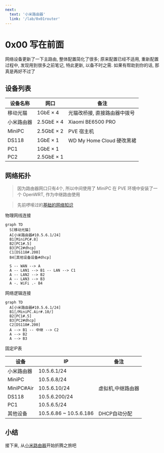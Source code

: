 ```yaml
---
next:
  text: '小米路由器'
  link: '/lab/0x01router'
---
```

# 0x00 写在前面

网络设备更新了一下主路由, 整体配置简化了很多; 原来配置已经不适用, 重新配置过程中, 发现用到很多之前笔记,
特此更新, 以备不时之需. 如果有帮助到你的话, 那真是再好不过了

## 设备列表

|设备名称|网口|备注|
|---|---|---|
|移动光猫|1GbE × 4|光猫改桥接, 直接路由器中拨号|
|小米路由器|2.5GbE × 4|Xiaomi BE6500 PRO|
|MiniPC|2.5GbE × 2|PVE 宿主机|
|DS118 |1GbE × 1|WD My Home Cloud 硬改黑裙|
|PC1|1GbE × 1||
|PC2|2.5GbE × 1||


## 网络拓扑

> 因为路由器网口只有4个, 所以中间使用了 MiniPC 在 PVE 环境中安装了一个 OpenWRT, 作为中继路由使用

> 先前啰嗦过的[基础的网络知识](/archived/0x02basenet.md)


物理网线连接

```mermaid
graph TD
  S[移动光猫]
  A[小米路由器#10.5.6.1/24]
  B1[MiniPC#.8]
  B2[PC1#.5]
  B3[PC2#dhcp]
  C1[DS118#.200]
  B4[其他设备设备#dhcp]

  S -- WAN --> A 
  A -- LAN1 --> B1 -- LAN --> C1
  A -- LAN2 --> B2
  A -- LAN3 --> B3
  A -. WiFi .- B4

```

网络逻辑连接


```mermaid
graph TD
  A[小米路由器#10.5.6.1/24]
  B1[/MiniPC.Air#.10/]
  B2[PC1#.5]
  B3[PC2#dhcp]
  C2[DS118#.200]
  A --> B1 -- 中继 --> C2
  A --> B2
  A --> B3

```

固定IP表

|设备|IP|备注|
|---|---|---|
|小米路由器|10.5.6.1/24||
|MiniPC|10.5.6.8/24||
|MiniPC#Air|10.5.6.10/24|虚拟机,中继路由器|
|DS118|10.5.6.200/24||
|PC1|10.5.6.5/24||
|其他设备|10.5.6.86 ~ 10.5.6.186|DHCP自动分配|

## 小结

接下来, 从[小米路由器](/lab/0x01router)开始折腾之旅吧